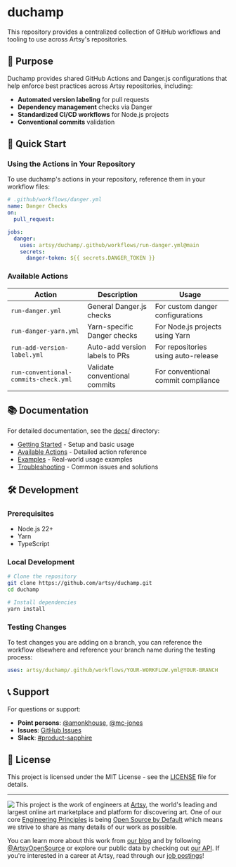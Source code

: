 # duchamp

This repository provides a centralized collection of GitHub workflows and tooling to use across Artsy's repositories.

## 🎯 Purpose

Duchamp provides shared GitHub Actions and Danger.js configurations that help enforce best practices across Artsy repositories, including:

- **Automated version labeling** for pull requests
- **Dependency management** checks via Danger
- **Standardized CI/CD workflows** for Node.js projects
- **Conventional commits** validation

## 🚀 Quick Start

### Using the Actions in Your Repository

To use duchamp's actions in your repository, reference them in your workflow files:

```yaml
# .github/workflows/danger.yml
name: Danger Checks
on:
  pull_request:

jobs:
  danger:
    uses: artsy/duchamp/.github/workflows/run-danger.yml@main
    secrets:
      danger-token: ${{ secrets.DANGER_TOKEN }}
```

### Available Actions

| Action                               | Description                    | Usage                               |
| ------------------------------------ | ------------------------------ | ----------------------------------- |
| `run-danger.yml`                     | General Danger.js checks       | For custom danger configurations    |
| `run-danger-yarn.yml`                | Yarn-specific Danger checks    | For Node.js projects using Yarn     |
| `run-add-version-label.yml`          | Auto-add version labels to PRs | For repositories using auto-release |
| `run-conventional-commits-check.yml` | Validate conventional commits  | For conventional commit compliance  |

## 📚 Documentation

For detailed documentation, see the [docs/](./docs/) directory:

- [Getting Started](./docs/getting-started.md) - Setup and basic usage
- [Available Actions](./docs/actions.md) - Detailed action reference
- [Examples](./docs/examples.md) - Real-world usage examples
- [Troubleshooting](./docs/troubleshooting.md) - Common issues and solutions

## 🛠 Development

### Prerequisites

- Node.js 22+
- Yarn
- TypeScript

### Local Development

```bash
# Clone the repository
git clone https://github.com/artsy/duchamp.git
cd duchamp

# Install dependencies
yarn install
```

### Testing Changes

To test changes you are adding on a branch, you can reference the workflow elsewhere and reference your branch name during the testing process:

```yaml
uses: artsy/duchamp/.github/workflows/YOUR-WORKFLOW.yml@YOUR-BRANCH
```

## 📞 Support

For questions or support:

- **Point persons**: [@amonkhouse](https://github.com/amonkhouse), [@mc-jones](https://github.com/mc-jones)
- **Issues**: [GitHub Issues](https://github.com/artsy/duchamp/issues)
- **Slack**: [#product-sapphire](https://artsy.slack.com/messages/product-sapphire)

## 📄 License

This project is licensed under the MIT License - see the [LICENSE](./LICENSE) file for details.

---

<a href="https://www.artsy.net/">
  <img align="left" src="https://avatars2.githubusercontent.com/u/546231?s=200&v=4"/>
</a>

This project is the work of engineers at [Artsy](https://www.artsy.net/), the world's leading and largest online art marketplace and platform for discovering art. One of our core [Engineering Principles](https://github.com/artsy/README/blob/master/culture/engineering-principles.md) is being [Open Source by Default](https://github.com/artsy/README/blob/master/culture/engineering-principles.md#open-source-by-default) which means we strive to share as many details of our work as possible.

You can learn more about this work from [our blog](https://artsy.github.io/) and by following [@ArtsyOpenSource](https://twitter.com/ArtsyOpenSource) or explore our public data by checking out [our API](https://developers.artsy.net/). If you're interested in a career at Artsy, read through our [job postings](https://www.artsy.net/jobs)!
